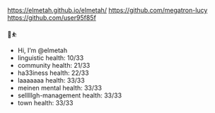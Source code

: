 https://elmetah.github.io/elmetah/
https://github.com/megatron-lucy
https://github.com/user95f85f

🤸⛹️ 
-  Hi, I’m @elmetah
-  linguistic health: 10/33
-  community health: 21/33
-  ha33iness health: 22/33
-  laaaaaaa health: 33/33 
-  meinen mental health: 33/33 
-  selllllgh-management health: 33/33
-  town health: 33/33   

 
<!---
elmetah/elmetah is a ✨ special ✨ repository because its `README.md` (this file) appears on your GitHub profile.
You can click the Preview link to take a look at your changes.
--->
